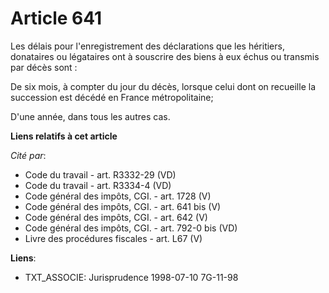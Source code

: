 # Article 641

Les délais pour l'enregistrement des déclarations que les héritiers, donataires ou légataires ont à souscrire des biens à eux
échus ou transmis par décès sont :

De six mois, à compter du jour du décès, lorsque celui dont on recueille la succession est décédé en France métropolitaine;

D'une année, dans tous les autres cas.

**Liens relatifs à cet article**

_Cité par_:

  - Code du travail - art. R3332-29 (VD)
  - Code du travail - art. R3334-4 (VD)
  - Code général des impôts, CGI. - art. 1728 (V)
  - Code général des impôts, CGI. - art. 641 bis (V)
  - Code général des impôts, CGI. - art. 642 (V)
  - Code général des impôts, CGI. - art. 792-0 bis (VD)
  - Livre des procédures fiscales - art. L67 (V)

**Liens**:

  - TXT_ASSOCIE: Jurisprudence 1998-07-10 7G-11-98
